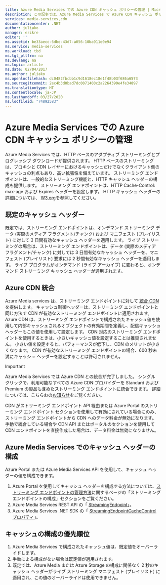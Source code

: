 ```yaml
---
title: Azure Media Services での Azure CDN キャッシュ ポリシーの管理 | Microsoft Docs
description: この記事では、Azure Media Services で Azure CDN キャッシュ ポリシーを管理する方法について説明します。
services: media-services,cdn
documentationcenter: .NET
author: juliako
manager: erikre
editor: ''
ms.assetid: be33aecc-6dbe-43d7-a056-10ba911e0e94
ms.service: media-services
ms.workload: tbd
ms.tgt_pltfrm: na
ms.devlang: na
ms.topic: article
ms.date: 02/04/2017
ms.author: juliako
ms.openlocfilehash: dc0482fbcbb1c9d1618ec18e1f48b03f686a6573
ms.sourcegitcommit: 2ec4b3d0bad7dc0071400c2a2264399e4fe34897
ms.translationtype: HT
ms.contentlocale: ja-JP
ms.lasthandoff: 03/27/2020
ms.locfileid: "74892583"
---
```

# <a name="manage-azure-cdn-caching-policy-in-azure-media-services"></a>Azure Media Services での Azure CDN キャッシュ ポリシーの管理
Azure Media Services では、HTTP ベースのアダプティブ ストリーミングとプログレッシブ ダウンロードが提供されます。 HTTP ベースのストリーミングは、プロキシと CDN レイヤーにおけるキャッシュだけでなくクライアント側のキャッシュの利点もあり、高い拡張性を備えています。 ストリーミング エンドポイントは、一般的なストリーミング機能と、HTTP キャッシュ ヘッダーの構成も提供します。 ストリーミング エンドポイントは、HTTP Cache-Control: max-age および Expires ヘッダーを設定します。 HTTP キャッシュ ヘッダーの詳細については、 [W3.org](https://www.w3.org/Protocols/rfc2616/rfc2616-sec13.html)を参照してください。

## <a name="default-caching-headers"></a>既定のキャッシュ ヘッダー
既定では、ストリーミング エンドポイントは、オンデマンド ストリーミング データ (実際のメディア フラグメント/チャンク) および マニフェスト (プレイリスト) に対して 3 日間有効なキャッシュ ヘッダーを適用します。 ライブ ストリーミングの場合は、ストリーミング エンドポイントは、データ (実際のメディア フラグメント/チャンク) に対しては 3 日間有効なキャッシュ ヘッダーを、マニフェスト (プレイリスト) 要求には 2 秒間有効なキャッシュ ヘッダーを適用します。 ライブ プログラムがオンデマンド (ライブ アーカイブ) に変わると、オンデマンド ストリーミング キャッシュ ヘッダーが適用されます。

## <a name="azure-cdn-integration"></a>Azure CDN 統合
Azure Media services は、ストリーミング エンドポイントに対して [統合 CDN](https://azure.microsoft.com/updates/azure-media-services-now-fully-integrated-with-azure-cdn/) を提供します。 キャッシュ制御ヘッダーは、ストリーミング エンドポイントと同じ方法で CDN が有効なストリーミング エンドポイントに適用されます。 Azure CDN は、ストリーミング エンドポイントで構成されたキャッシュ値を使用して内部キャッシュされるオブジェクトの有効期間を定義し、配信キャッシュ ヘッダーもこの値を使用して設定します。 CDN 対応のストリーミング エンドポイントを使用するときは、小さいキャッシュ値を設定することは推奨されません。 小さい値を設定すると、パフォーマンスが低下し、CDN のメリットが小さくなります。 CDN が有効なストリーミング エンドポイントの場合、600 秒未満にキャッシュ ヘッダーを設定することは許可されません。

> [!IMPORTANT]
>Azure Media Services では Azure CDN との統合が完了しました。 シングル クリックで、利用可能なすべての Azure CDN プロバイダーを Standard および Premium の製品も含めたストリーミング エンドポイントに統合できます。 詳細については、こちらおの[お知らせ](https://azure.microsoft.com/blog/standardstreamingendpoint/)をご覧ください。
> 
> CDN がストリーミング エンドポイント API 経由または Azure Portal のストリーミング エンドポイント セクションを使用して有効にされている場合にのみ、ストリーミング エンドポイントから CDN へのデータ料金が無効になります。 手動で統合している場合や CDN API またはポータルのセクションを使用して CDN エンドポイントを直接作成した場合は、データ料金は無効になりません。

## <a name="configuring-cache-headers-with-azure-media-services"></a>Azure Media Services でのキャッシュ ヘッダーの構成
Azure Portal または Azure Media Services API を使用して、キャッシュ ヘッダーの値を構成できます。

1. Azure Portal を使用してキャッシュ ヘッダーを構成する方法については、[ストリーミング エンドポイントの管理方法](../media-services/previous/media-services-portal-manage-streaming-endpoints.md)に関するページの「ストリーミング エンドポイントの構成」セクションをご覧ください。
2. Azure Media Services REST API の「 [StreamingEndpoint](/rest/api/media/operations/streamingendpoint#StreamingEndpointCacheControl)」。
3. Azure Media Services .NET SDK の「 [StreamingEndpointCacheControl プロパティ](https://go.microsoft.com/fwlink/?LinkId=615302)」。

## <a name="cache-configuration-precedence-order"></a>キャッシュの構成の優先順位
1. Azure Media Services で構成されたキャッシュ値は、既定値をオーバーライドします。
2. 手動による構成がない場合は既定値が適用されます。
3. 既定では、Azure Media または Azure Storage の構成に関係なく 2 秒のキャッシュ ヘッダーがライブ ストリーミング マニフェスト (プレイリスト) に適用され、この値のオーバーライドは使用できません。


